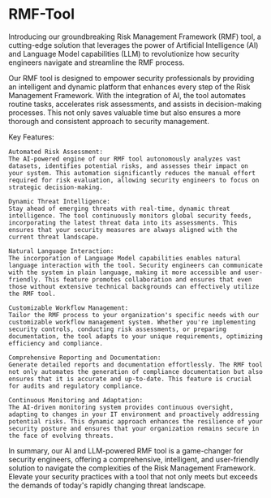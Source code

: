 # RMF-Tool
Introducing our groundbreaking Risk Management Framework (RMF) tool, a cutting-edge solution that leverages the power of Artificial Intelligence (AI) and Language Model capabilities (LLM) to revolutionize how security engineers navigate and streamline the RMF process.

Our RMF tool is designed to empower security professionals by providing an intelligent and dynamic platform that enhances every step of the Risk Management Framework. With the integration of AI, the tool automates routine tasks, accelerates risk assessments, and assists in decision-making processes. This not only saves valuable time but also ensures a more thorough and consistent approach to security management.

Key Features:

    Automated Risk Assessment:
    The AI-powered engine of our RMF tool autonomously analyzes vast datasets, identifies potential risks, and assesses their impact on your system. This automation significantly reduces the manual effort required for risk evaluation, allowing security engineers to focus on strategic decision-making.

    Dynamic Threat Intelligence:
    Stay ahead of emerging threats with real-time, dynamic threat intelligence. The tool continuously monitors global security feeds, incorporating the latest threat data into its assessments. This ensures that your security measures are always aligned with the current threat landscape.

    Natural Language Interaction:
    The incorporation of Language Model capabilities enables natural language interaction with the tool. Security engineers can communicate with the system in plain language, making it more accessible and user-friendly. This feature promotes collaboration and ensures that even those without extensive technical backgrounds can effectively utilize the RMF tool.

    Customizable Workflow Management:
    Tailor the RMF process to your organization's specific needs with our customizable workflow management system. Whether you're implementing security controls, conducting risk assessments, or preparing documentation, the tool adapts to your unique requirements, optimizing efficiency and compliance.

    Comprehensive Reporting and Documentation:
    Generate detailed reports and documentation effortlessly. The RMF tool not only automates the generation of compliance documentation but also ensures that it is accurate and up-to-date. This feature is crucial for audits and regulatory compliance.

    Continuous Monitoring and Adaptation:
    The AI-driven monitoring system provides continuous oversight, adapting to changes in your IT environment and proactively addressing potential risks. This dynamic approach enhances the resilience of your security posture and ensures that your organization remains secure in the face of evolving threats.

In summary, our AI and LLM-powered RMF tool is a game-changer for security engineers, offering a comprehensive, intelligent, and user-friendly solution to navigate the complexities of the Risk Management Framework. Elevate your security practices with a tool that not only meets but exceeds the demands of today's rapidly changing threat landscape.
